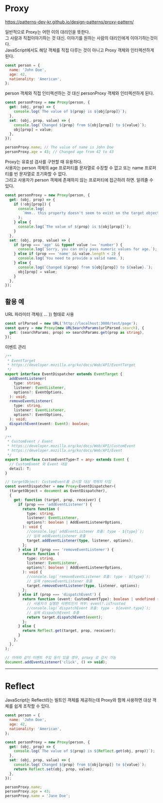 # Proxy

https://patterns-dev-kr.github.io/design-patterns/proxy-pattern/

일반적으로 Proxy는 어떤 이의 대리인을 뜻한다.  
그 사람과 직접이야기하는 것 대신. 이야기를 원하는 사람의 대리인에게 이야기하는것이다.  
JavaScript에서도 해당 객체를 직접 다루는 것이 아니고 Proxy 객체와 인터렉션하게 된다.

```javascript
const person = {
  name: 'John Doe',
  age: 42,
  nationality: 'American',
};
```

person 객체와 직접 인터렉션하는 것 대신 personProxy 객체와 인터렉션하게 된다.

```javascript
const personProxy = new Proxy(person, {
  get: (obj, prop) => {
    console.log(`The value of ${prop} is ${obj[prop]}`);
  },
  set: (obj, prop, value) => {
    console.log(`Changed ${prop} from ${obj[prop]} to ${value}`);
    obj[prop] = value;
  },
});
```

```javascript
personProxy.name; // The value of name is John Doe
personProxy.age = 43; // Changed age from 42 to 43
```

Proxy는 유효성 검사를 구현할 때 유용하다.  
사용자는 person 객체의 age 프로퍼티를 문자열로 수장할 수 없고 또는 name 프로퍼티를 빈 문자열로 초기화할 수 없다.  
그리고 사용자가 person 객체에 존재하지 않는 프로퍼티에 접근하려 하면. 알려줄 수 있다.

```javascript
const personProxy = new Proxy(person, {
  get: (obj, prop) => {
    if (!obj[prop]) {
      console.log(
        `Hmm.. this property doesn't seem to exist on the target object`,
      );
    } else {
      console.log(`The value of ${prop} is ${obj[prop]}`);
    }
  },
  set: (obj, prop, value) => {
    if (prop === 'age' && typeof value !== 'number') {
      console.log(`Sorry, you can only pass numeric values for age.`);
    } else if (prop === 'name' && value.length < 2) {
      console.log(`You need to provide a valid name.`);
    } else {
      console.log(`Changed ${prop} from ${obj[prop]} to ${value}.`);
      obj[prop] = value;
    }
  },
});
```

## 활용 예

URL 파라미터 객체({ ... }) 형태로 사용

```typescript
const urlParsed = new URL('http://localhost:3000/test/page');
const query = new Proxy(new URLSearchParams(urlParsed.search), {
  get: (searchParams, prop) => searchParams.get(prop as string),
});
```

이벤트 관리

```typescript
/**
 * EventTarget
 * https://developer.mozilla.org/ko/docs/Web/API/EventTarget
 */
export interface EventDispatcher extends EventTarget {
  addEventListener(
    type: string,
    listener: EventListener,
    options?: EventOptions,
  ): void;
  removeEventListener(
    type: string,
    listener: EventListener,
    options?: EventOptions,
  ): void;
  dispatchEvent(event: Event): boolean;
}

/**
 * CustomEvent / Event
 * https://developer.mozilla.org/ko/docs/Web/API/CustomEvent
 * https://developer.mozilla.org/ko/docs/Web/API/Event
 */
export interface CustomEventType<T = any> extends Event {
  // CustomEvent 와 Event 대응
  detail: T;
}

// targetObject: CustomEvent를 감시할 대상 객체의 타입
const eventDispatcher = new Proxy<EventDispatcher>(
  (targetObject = document as EventDispatcher),
  {
    get: function (target, prop, receiver) {
      if (prop === 'addEventListener') {
        return function (
          type: string,
          listener: EventListener,
          options?: boolean | AddEventListenerOptions,
        ): void {
          //console.log(`addEventListener 호출: type - ${type}`);
          // 실제 addEventListener 호출
          target.addEventListener(type, listener, options);
        };
      } else if (prop === 'removeEventListener') {
        return function (
          type: string,
          listener: EventListener,
          options?: boolean | AddEventListenerOptions,
        ): void {
          //console.log(`removeEventListener 호출: type - ${type}`);
          // 실제 removeEventListener 호출
          target.removeEventListener(type, listener, options);
        };
      } else if (prop === 'dispatchEvent') {
        return function (event: CustomEventType): boolean | undefined {
          // 사용자가 실행한 이벤트인지 여부: event?.isTrusted
          //console.log(`dispatchEvent 호출: type - ${event.type}`);
          // 실제 dispatchEvent 호출
          return target.dispatchEvent(event);
        };
      } else {
        return Reflect.get(target, prop, receiver);
      }
    },
  },
);

// 아래와 같이 이벤트 주입 등이 있을 경우, proxy 로 감시 가능
document.addEventListener('click', () => void);
```

---

# Reflect

JavaScript는 Reflect라는 빌트인 객체를 제공하는데 Proxy와 함께 사용하면 대상 객체를 쉽게 조작할 수 있다.

```javascript
const person = {
  name: 'John Doe',
  age: 42,
  nationality: 'American',
};

const personProxy = new Proxy(person, {
  get: (obj, prop) => {
    console.log(`The value of ${prop} is ${Reflect.get(obj, prop)}`);
  },
  set: (obj, prop, value) => {
    console.log(`Changed ${prop} from ${obj[prop]} to ${value}`);
    return Reflect.set(obj, prop, value);
  },
});

personProxy.name;
personProxy.age = 43;
personProxy.name = 'Jane Doe';
```
